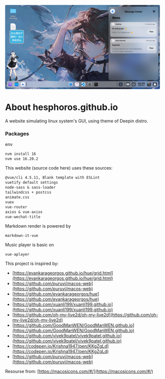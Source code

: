 ![](misc//figure.png)

# About hesphoros.github.io

A website simulating linux system's GUI, using theme of Deepin distro.


### Packages

env
```
nvm install 16
nvm use 16.20.2
```

This website (source code here) uses these sources:
```
@vue/cli 4.5.11, Blank template with ESLint
vuetify default settings
node-sass & sass-loader
tailwindcss + postcss
animate.css
vuex
vue-router
axios & vue-axios
vue-wechat-title
```
Markdown render is powered by 
```
markdown-it-vue
```
Music player is basic on
```
vue-aplayer
```
This project is inspired by:
- [https://evankarageorgos.github.io/hue/grid.html](https://evankarageorgos.github.io/hue/grid.html)
- [https://github.com/puruvj/macos-web](https://github.com/puruvj/macos-web)
- [https://github.com/evankarageorgos/hue](https://github.com/evankarageorgos/hue)
- [https://github.com/xuanli199/xuanli199.github.io](https://github.com/xuanli199/xuanli199.github.io)
- [https://github.com/oh-my-live2d/oh-my-live2d](https://github.com/oh-my-live2d/oh-my-live2d)
- [https://github.com/GoodManWEN/GoodManWEN.github.io](https://github.com/GoodManWEN/GoodManWEN.github.io)
- [https://github.com/vivek9patel/vivek9patel.github.io](https://github.com/vivek9patel/vivek9patel.github.io)
- [https://codepen.io/Krishna1947/pen/KKgZgLd](https://codepen.io/Krishna1947/pen/KKgZgLd)
- [https://github.com/puruvj/macos-web](https://github.com/puruvj/macos-web)

Resourse from:
[https://macosicons.com/#/](https://macosicons.com/#/)